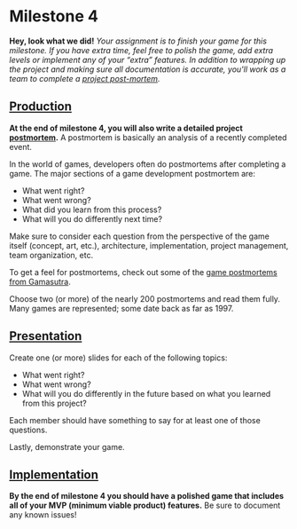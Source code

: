 # Milestone 4
**Hey, look what we did!**
_Your assignment is to finish your game for this milestone.  If you have extra time, feel free to polish the game, add extra levels or implement any of your “extra” features. In addition to wrapping up the project and making sure all documentation is accurate, you'll work as a team to complete a [project post-mortem](postmortem.md)._

## [Production](doc/Production.md)
**At the end of milestone 4, you will also write a detailed project [postmortem](doc/postmortem.md).**
A postmortem is basically an analysis of a recently completed event.  

In the world of games, developers often do postmortems after completing a game.  The major sections of a game development postmortem are:
- What went right?
- What went wrong?
- What did you learn from this process?
- What will you do differently next time? 

Make sure to consider each question from the perspective of the game itself (concept, art, etc.), architecture, implementation, project management, team organization, etc.

To get a feel for postmortems, check out some of the [game postmortems from Gamasutra](http://www.gamasutra.com/features/postmortem/).

Choose two (or more) of the nearly 200 postmortems and read them fully.  Many games are represented; some date back as far as 1997.    

## [Presentation](doc/Presentations.md)
Create one (or more) slides for each of the following topics:
- What went right?
- What went wrong?
- What will you do differently in the future based on what you learned from this project?

Each member should have something to say for at least one of those questions.  

Lastly, demonstrate your game.  

## [Implementation](src/ReleaseNotes.md)
**By the end of milestone 4 you should have a polished game that includes all of your MVP (minimum viable product) features.** Be sure to document any known issues!
